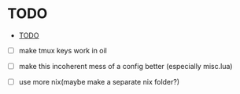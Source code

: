 # TODO

<!--toc:start-->

- [TODO](#todo)

<!--toc:end-->

- [ ] make tmux keys work in oil

- [ ] make this incoherent mess of a config better (especially misc.lua)
- [ ] use more nix(maybe make a separate nix folder?)

